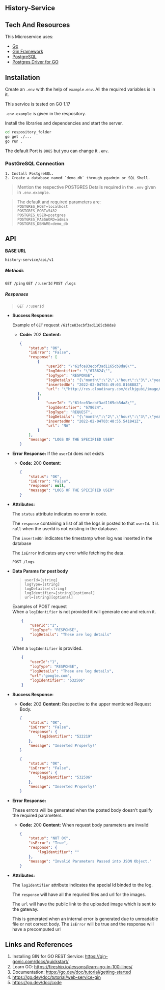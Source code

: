 ## History-Service
<!--Used for logging user activity, requests and the result of the requests. Integrated with API Gateway to store the result of the Plotting request. .-->

## Tech And Resources

This Microservice uses:
- [Go](https://go.dev/)
- [Gin Framework](https://github.com/gin-gonic/gin)
- [PostgreSQL](https://www.postgresql.org/)
- [Postgres Driver for GO](github.com/lib/pq)

## Installation

Create an `.env` with the help of `example.env`. All the required variables is in it.  

This service is tested on GO 1.17

`.env.example` is given in the respository.

Install the libraries and dependencies and start the server.

```sh
cd respository_folder
go get ./...
go run .
```

The default Port is `8085` but you can change it `.env`.


### PostGreSQL Connection
>
    1. Install PostgreSQL.
    2. Create a database named `demo_db` through pgadmin or SQL Shell.
    
>   Mention the respective POSTGRES Details required in the `.env` given in `.env.example`.

>    The default and required parameters are:<br />
    `POSTGRES_HOST=localhost`<br />
    `POSTGRES_PORT=5432`<br />
    `POSTGRES_USER=postgres`<br />
    `POSTGRES_PASSWORD=admin`<br />
    `POSTGRES_DBNAME=demo_db`<br />

## API
**BASE URL**

  `history-service/api/v1`
##### Methods

`GET /ping`
`GET /:userId`
`POST /logs`

##### Responses
>`GET /:userId`
    
* **Success Response:**
      
  >
    Example of `GET` request `/61fce83ecbf3ad1165cb8da8`
  * **Code:** 202 
    **Content:** 
    ```JSON
    {
        "status": "OK",
        "isError": "False",
        "response": [
            {
                "userId": "\"61fce83ecbf3ad1165cb8da8\"",
                "logIdentifier": "\"678624\"",
                "logType": "RESPONSE",
                "logDetails": "{\"month\":\"2\",\"hour\":\"3\",\"year\":\"2022\",\"station\":\"KABX\",\"day\":\"1\",\"minute\":\"48\",\"second\":\"29\"}",
                "insertedOn": "2022-02-04T03:49:03.816888Z",
                "url": "\"http://res.cloudinary.com/dzlhjgubi/image/upload/v1643964542/KABX20220201_034732_V06.png\""
            },
            {
                "userId": "\"61fce83ecbf3ad1165cb8da8\"",
                "logIdentifier": "678624",
                "logType": "REQUEST",
                "logDetails": "{\"month\":\"2\",\"hour\":\"3\",\"year\":\"2022\",\"station\":\"KABX\",\"day\":\"1\",\"minute\":\"48\",\"second\":\"29\"}",
                "insertedOn": "2022-02-04T03:48:55.541841Z",
                "url": "NA"
            }
        ],
        "message": "LOGS OF THE SPECIFIED USER"
    }
    ```
* **Error Response:**
  If the `userId` does not exists
  >

  * **Code:** 200
    **Content:** 

    ```JSON
    {
        "status": "OK",
        "isError": "False",
        "response": null,
        "message": "LOGS OF THE SPECIFIED USER"
    }
    ```
* **Attributes:**
    >
    The `status` attribute indicates no error in code.
    
    The `response` containing a list of all the logs in posted to that `userId`. It is `null` when the userId is not existing in the database.

    The `insertedOn` indicates the timestamp when log was inserted in the database
    
    The `isError` indicates any error while fetching the data.

    `POST /logs`
* **Data Params for post body** 
    
    >    `userId=[string]` <br />
        `logType=[string]`<br />
        `logDetails=[string]`<br />
        `logIdentifier=[string][optional]` <br />
        `url=[string][optional]` <br />

    >
    Examples of POST request <br />
    When a `logIdentifier` is not provided it will generate one and return it.

    ```JSON
        {
            "userId":"1",
            "logType": "RESPONSE",
            "logDetails": "These are log details"
        }
    ```
    >
    When a `logIdentifier` is provided.

    ```JSON
        {
            "userId":"1",
            "logType": "RESPONSE",
            "logDetails": "These are log details",
            "url":"google.com",
            "logIdentifier": "532506"
        }
    ```
    

* **Success Response:**
  
  >

  * **Code:** 202 
    **Content:** 
    Respective to the upper mentioned Request Body.
    ```JSON
    {
        "status": "OK",
        "isError": "False",
        "response": {
            "logIdentifier": "522219"
        },
        "message": "Inserted Properly!"
    }
    ```

    ```JSON
    {
        "status": "OK",
        "isError": "False",
        "response": {
            "logIdentifier": "532506"
        },
        "message": "Inserted Properly!"
    }
    ```

* **Error Response:**

  These errors will be generated when the posted body doesn't qualify the required parameters.
  >

  * **Code:** 200
    **Content:** 
    When request body parameters are invalid
    ```JSON
    {
        "status": "NOT OK",
        "isError": "True",
        "response": {
            "logIdentifier": ""
        },
        "message": "Invalid Parameters Passed into JSON Object."
    }    
    ```


* **Attributes:**
    >
    The `logIdentifier` attribute indicates the special Id binded to the log.
    
    The `response` will have all the requried files and url for the images.
    
    The `url` will have the public link to the uploaded image which is sent to the gateway.
    
    This is generated when an internal error is generated due to unreadable file or not correct body. The `isError` will be true and the response will have a precomputed url 





## Links and References
1. Installing GIN for GO REST Service: https://gin-gonic.com/docs/quickstart/
2. Learn GO: https://fireship.io/lessons/learn-go-in-100-lines/
3. Documentation: https://go.dev/doc/tutorial/getting-started
4. https://go.dev/doc/tutorial/web-service-gin
5. https://go.dev/doc/code

